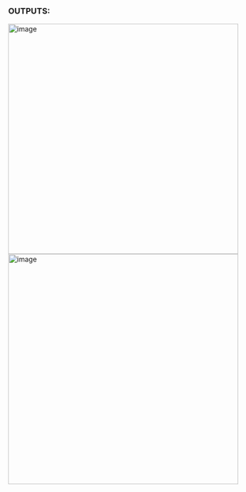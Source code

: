 <h3> OUTPUTS: </h3>

<img width="468" alt="image" src="https://github.com/girishkumar2981/AWS_CloudWatch_and_LambdaFunction/assets/61040201/f329a8a9-90ad-45ea-ba7a-aa4b6e3542a6">

<img width="468" alt="image" src="https://github.com/girishkumar2981/AWS_CloudWatch_and_LambdaFunction/assets/61040201/f25dea76-a116-4c8f-bd67-e18c24283aa4">
